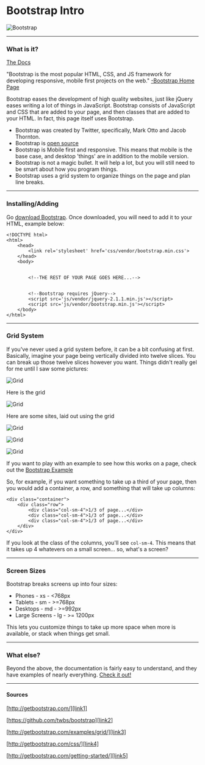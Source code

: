 # Bootstrap Intro

![Bootstrap][img1]

---

### What is it?

[The Docs][link1]

"Bootstrap is the most popular HTML, CSS, and JS framework for developing responsive, mobile first projects on the web." [-Bootstrap Home Page][link1]

Bootstrap eases the development of high quality websites, just like jQuery eases writing a lot of things in JavaScript. Bootstrap consists of JavaScript and CSS that are added to your page, and then classes that are added to your HTML. In fact, this page itself uses Bootstrap.

* Bootstrap was created by Twitter, specifically, Mark Otto and Jacob Thornton.
* Bootstrap is [open source][link2]
* Bootstrap is Mobile first and responsive. This means that mobile is the base case, and desktop 'things' are in addition to the mobile version.
* Bootstrap is not a magic bullet. It will help a lot, but you will still need to be smart about how you program things.
* Bootstrap uses a grid system to organize things on the page and plan line breaks.

---

### Installing/Adding

Go [download Bootstrap][link5]. Once downloaded, you will need to add it to your HTML, example below:

```
<!DOCTYPE html>
<html>
	<head>
		<link rel='stylesheet' href='css/vendor/bootstrap.min.css'>
	</head>
	<body>
		

		<!--THE REST OF YOUR PAGE GOES HERE...-->


		<!--Bootstrap requires jQuery-->
		<script src='js/vendor/jquery-2.1.1.min.js'></script>
		<script src='js/vendor/bootstrap.min.js'></script>
	</body>
</html>
```

---

### Grid System

If you've never used a grid system before, it can be a bit confusing at first. Basically, imagine your page being vertically divided into twelve slices. You can break up those twelve slices however you want. Things didn't really gel for me until I saw some pictures:

![Grid][img2]

Here is the grid

![Grid][img3]

Here are some sites, laid out using the grid

![Grid][img4]

![Grid][img5]

![Grid][img6]

If you want to play with an example to see how this works on a page, check out the [Bootstrap Example][link3]

So, for example, if you want something to take up a third of your page, then you would add a container, a row, and something that will take up columns:

```
<div class="container">
	<div class="row">
		<div class="col-sm-4">1/3 of page...</div>
		<div class="col-sm-4">1/3 of page...</div>
		<div class="col-sm-4">1/3 of page...</div>
	</div>
</div>
```

If you look at the class of the columns, you'll see `col-sm-4`. This means that it takes up 4 whatevers on a small screen... so, what's a screen?

---

### Screen Sizes

Bootstrap breaks screens up into four sizes:

* Phones - xs - <768px
* Tablets - sm - >=768px
* Desktops - md - >=992px
* Large Screens - lg - >= 1200px

This lets you customize things to take up more space when more is available, or stack when things get small.

---

### What else?

Beyond the above, the documentation is fairly easy to understand, and they have examples of nearly everything. [Check it out!][link4]

---

#### Sources

[http://getbootstrap.com/][link1]

[https://github.com/twbs/bootstrap][link2]

[http://getbootstrap.com/examples/grid/][link3]

[http://getbootstrap.com/css/][link4]

[http://getbootstrap.com/getting-started/][link5]

[link1]: http://getbootstrap.com/
[link2]: https://github.com/twbs/bootstrap
[link3]: http://getbootstrap.com/examples/grid/
[link4]: http://getbootstrap.com/css/
[link5]: http://getbootstrap.com/getting-started/

[img1]: /assets/2014-08-06/bootstrap.png
[img2]: /assets/2014-08-06/12grid.png
[img3]: /assets/2014-08-06/grid1.png
[img4]: /assets/2014-08-06/grid2.png
[img5]: /assets/2014-08-06/grid3.png
[img6]: /assets/2014-08-06/grid4.png